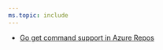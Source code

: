 ```yaml
---
ms.topic: include
---
```


* [Go get command support in Azure Repos](#go-get-command-support-in-azure-repos)
